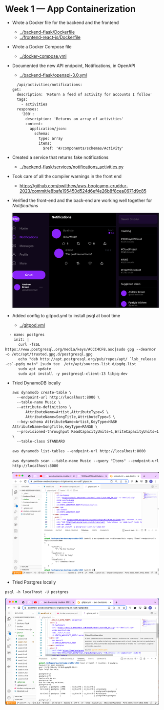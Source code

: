# Week 1 — App Containerization

* Wrote a Docker file for the backend and the frontend

    * [../backend-flask/Dockerfile](../backend-flask/Dockerfile)
    * [../frontend-react-js/Dockerfile](../frontend-react-js/Dockerfile)

* Wrote a Docker Compose file

    * [../docker-compose.yml](../docker-compose.yml)

* Documented the new API endpoint, Notifications, in OpenAPI

    * [../backend-flask/openapi-3.0.yml](../backend-flask/openapi-3.0.yml)

    ```
      /api/activities/notifications:
    get:
      description: 'Return a feed of activity for accounts I follow'
      tags:
        - activities
      responses: 
        '200':
          description: 'Returns an array of activities'
          content:
            application/json:
              schema:
                type: array
                items:
                  $ref: '#/components/schemas/Activity'

    ```

* Created a service that returns fake notifications

    * [../backend-flask/services/notifications_activities.py](../backend-flask/services/notifications_activities.py)

* Took care of all the compiler warnings in the front end

    * https://github.com/pwilthew/aws-bootcamp-cruddur-2023/commit/e8bafe195450d524d6ef4e26b8f8cea0671d9c85

* Verified the front-end and the back-end are working well together for *Notifications*

    ![](images/notifications-front.png)

* Added config to gitpod.yml to install psql at boot time
  * [../gitpod.yml](../gitpod.yml)

```
  - name: postgres
    init: |
      curl -fsSL https://www.postgresql.org/media/keys/ACCC4CF8.asc|sudo gpg --dearmor -o /etc/apt/trusted.gpg.d/postgresql.gpg
      echo "deb http://apt.postgresql.org/pub/repos/apt/ `lsb_release -cs`-pgdg main" |sudo tee  /etc/apt/sources.list.d/pgdg.list
      sudo apt update
      sudo apt install -y postgresql-client-13 libpq-dev
```

* Tried DynamoDB locally
  ```
  aws dynamodb create-table \
    --endpoint-url http://localhost:8000 \
    --table-name Music \
    --attribute-definitions \
        AttributeName=Artist,AttributeType=S \
        AttributeName=SongTitle,AttributeType=S \
    --key-schema AttributeName=Artist,KeyType=HASH AttributeName=SongTitle,KeyType=RANGE \
    --provisioned-throughput ReadCapacityUnits=1,WriteCapacityUnits=1 \
    --table-class STANDARD

  aws dynamodb list-tables --endpoint-url http://localhost:8000

  aws dynamodb scan --table-name Music --query "Items" --endpoint-url http://localhost:8000
  ```
  
  ![](images/dynamodb.png)

* Tried Postgres locally

`psql -h localhost -U postgres`

  ![](images/postgresql.png)